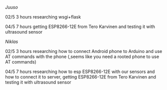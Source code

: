 _Juuso_

02/5 3 hours researching wsgi+flask

04/5 7 hours getting ESP8266-12E from Tero Karvinen and testing it with ultrasound sensor

_Niklas_

02/5 3 hours researching how to connect Android phone to Arduino and use AT commands with the phone (,seems like you need a rooted phone to use AT commands)

04/5 7 hours researching how to esp ESP8266-12E with our sensors and how to connect it to server, getting ESP8266-12E from Tero Karvinen and testing it with ultrasound sensor
